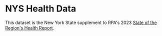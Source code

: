# NYS Health Data
This dataset is the New York State supplement to RPA's 2023 [State of the Region's Health Report](https://rpa.org/work/reports/state-of-the-regions-health-2023-update).
